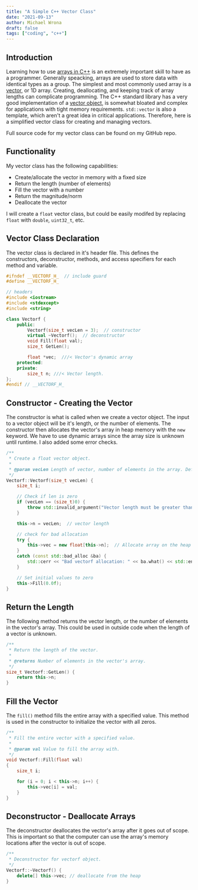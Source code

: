 ```yaml
---
title: "A Simple C++ Vector Class"
date: "2021-09-13"
author: Michael Wrona
draft: false
tags: ["coding", "c++"]
---
```


## Introduction

Learning how to use [arrays in C++](https://www.cplusplus.com/doc/tutorial/arrays/) is an extremely important skill to have as a programmer. Generally speacking, arrays are used to store data with identical types as a group. The simplest and most commonly used array is a [vector](https://en.wikipedia.org/wiki/Vector), or 1D array. Creating, deallocating, and keeping track of array lengths can complicate programming. The C++ standard library has a very good implementation of a [vector object](https://en.cppreference.com/w/cpp/container/vector), is somewhat bloated and complex for applications with tight memory requirements. `std::vector` is also a template, which aren't a great idea in critical applications. Therefore, here is a simplified vector class for creating and managing vectors.

Full source code for my vector class can be found on my GitHub repo.

## Functionality

My vector class has the following capabilities:

* Create/allocate the vector in memory with a fixed size
* Return the length (number of elements)
* Fill the vector with a number
* Return the magnitude/norm
* Deallocate the vector

I will create a `float` vector class, but could be easily modifed by replacing `float` with `double`, `uint32_t`, etc.

## Vector Class Declaration

The vector class is declared in it's header file. This defines the constructors, deconstructor, methods, and access specifiers for each method and variable.

```cpp
#ifndef __VECTORF_H_  // include guard
#define __VECTORF_H_

// headers
#include <iostream>
#include <stdexcept>
#include <string>

class Vectorf {
    public:
        Vectorf(size_t vecLen = 3);  // constructor
        virtual ~Vectorf();  // deconstructor
        void Fill(float val);
        size_t GetLen();

        float *vec;  ///< Vector's dynamic array
    protected:
    private:
        size_t n; ///< Vector length.
};
#endif // __VECTORF_H_
```

## Constructor - Creating the Vector

The constructor is what is called when we create a vector object. The input to a vector object will be it's length, or the number of elements. The constructor then allocates the vector's array in heap memory with the `new` keyword. We have to use dynamic arrays since the array size is unknown until runtime. I also added some error checks.

```cpp
/**
 * Create a float vector object.
 *
 * @param vecLen Length of vector, number of elements in the array. Default 3
 */
Vectorf::Vectorf(size_t vecLen) {
    size_t i;

    // Check if len is zero
    if (vecLen == (size_t)0) {
        throw std::invalid_argument("Vector length must be greater than zero");
    }

    this->n = vecLen;  // vector length

    // check for bad allocation
    try {
        this->vec = new float[this->n];  // Allocate array on the heap
    }
    catch (const std::bad_alloc &ba) {
        std::cerr << "Bad vectorf allocation: " << ba.what() << std::endl;
    }

    // Set initial values to zero
    this->Fill(0.0f);
}
```

## Return the Length

The following method returns the vector length, or the number of elements in the vector's array. This could be used in outside code when the length of a vector is unknown.

```cpp
/**
 * Return the length of the vector.
 * 
 * @returns Number of elements in the vector's array.
 */
size_t Vectorf::GetLen() {
    return this->n;
}
```

## Fill the Vector

The `fill()` method fills the entire array with a specified value. This method is used in the constructor to initialize the vector with all zeros.

```cpp
/**
 * Fill the entire vector with a specified value.
 * 
 * @param val Value to fill the array with.
 */
void Vectorf::Fill(float val)
{
    size_t i;

    for (i = 0; i < this->n; i++) {
        this->vec[i] = val;
    }
}
```





## Deconstructor - Deallocate Arrays

The deconstructor deallocates the vector's array after it goes out of scope. This is important so that the computer can use the array's memory locations after the vector is out of scope.

```cpp
/**
 * Deconstructor for vectorf object.
 */
Vectorf::~Vectorf() {
    delete[] this->vec; // deallocate from the heap
}
```
